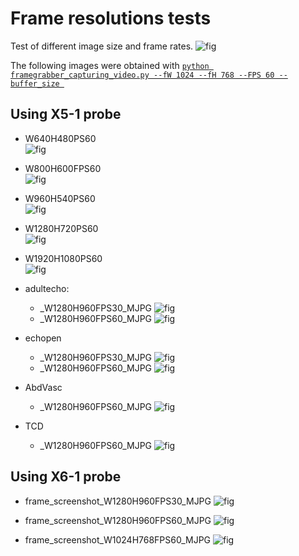  # Frame resolutions tests
Test of different image size and frame rates. 
![fig](framegrabber-mirabox.png)

The following images were obtained with [`python framegrabber_capturing_video.py --fW 1024 --fH 768 --FPS 60 --buffer_size `](../../scripts/hardware/) 

## Using X5-1 probe 

* W640H480PS60  
![fig](frame_screenshot_W640H480PS60.png)

* W800H600FPS60  
![fig](frame_screenshot_W800H600FPS60.png)

* W960H540PS60  
![fig](frame_screenshot_W960H540PS60.png)

* W1280H720PS60  
![fig](frame_screenshot_W1280H720PS60.png)

* W1920H1080PS60  
![fig](frame_screenshot_W1920H1080PS60.png)

  
* adultecho:
  * _W1280H960FPS30_MJPG
  ![fig](frame_screenshot_W1280H960FPS30_MJPG_X51_adultecho.png)
  * _W1280H960FPS60_MJPG
  ![fig](frame_screenshot_W1280H960FPS60_MJPG_X51_adultecho.png)
  
* echopen 
  * _W1280H960FPS30_MJPG
  ![fig](frame_screenshot_W1280H960FPS30_MJPG_X51_echopen.png)
  * _W1280H960FPS60_MJPG
  ![fig](frame_screenshot_W1280H960FPS60_MJPG_X51_echopen.png)

* AbdVasc
  * _W1280H960FPS60_MJPG
  ![fig](frame_screenshot_W1280H960FPS60_MJPG_X51_AbdVasc.png)

* TCD
  * _W1280H960FPS60_MJPG
  ![fig](frame_screenshot_W1280H960FPS60_MJPG_X51_TCD.png)

## Using X6-1 probe 

* frame_screenshot_W1280H960FPS30_MJPG
![fig](frame_screenshot_W1280H960FPS30_MJPG.png)

* frame_screenshot_W1280H960FPS60_MJPG
![fig](frame_screenshot_W1280H960FPS60_MJPG.png)

* frame_screenshot_W1024H768FPS60_MJPG
![fig](frame_screenshot_W1024H768FPS60_MJPG.png)

